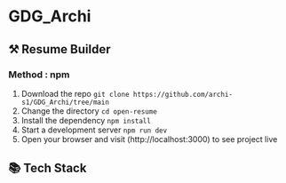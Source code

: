 # GDG_Archi

## ⚒️ Resume Builder


### Method : npm

1. Download the repo `git clone https://github.com/archi-s1/GDG_Archi/tree/main`
2. Change the directory `cd open-resume`
3. Install the dependency `npm install`
4. Start a development server `npm run dev`
5. Open your browser and visit (http://localhost:3000) to see project live


## 📚 Tech Stack


